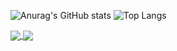 ![Anurag's GitHub stats](https://github-readme-stats.vercel.app/api?username=zMatty282&count_private=true&show_icons=true&theme=tokyonight) ![Top Langs](https://github-readme-stats.vercel.app/api/top-langs/?username=zMatty282&theme=tokyonight)

<a href="https://github.com/anuraghazra/github-readme-stats">
  <img align="center" src="https://github-readme-stats.vercel.app/api/pin/?username=anuraghazra&repo=github-readme-stats" />
</a>
<a href="https://github.com/anuraghazra/convoychat">
  <img align="center" src="https://github-readme-stats.vercel.app/api/pin/?username=anuraghazra&repo=convoychat" />
</a>

